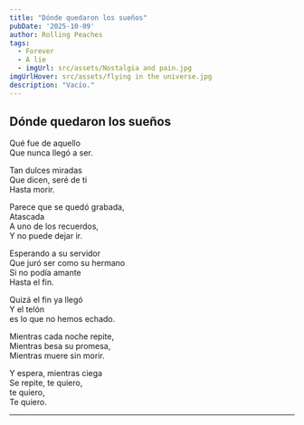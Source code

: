 ```yaml
---
title: "Dónde quedaron los sueños"
pubDate: '2025-10-09'
author: Rolling Peaches
tags:
  - Forever
  - A lie
  - imgUrl: src/assets/Nostalgia and pain.jpg
imgUrlHover: src/assets/flying in the universe.jpg
description: "Vacío."
---
```


## Dónde quedaron los sueños

Qué fue de aquello  
Que nunca llegó a ser.   

Tan dulces miradas  
Que dicen, seré de ti  
Hasta morir.   

Parece que se quedó grabada,  
Atascada  
A uno de los recuerdos,   
Y no puede dejar ir.   

Esperando a su servidor  
Que juró ser como su hermano  
Si no podía amante  
Hasta el fin.  

Quizá el fin ya llegó   
Y el telón   
es lo que no hemos echado.   

Mientras cada noche repite,   
Mientras besa su promesa,   
Mientras muere sin morir.   

Y espera, mientras ciega   
Se repite, te quiero,   
te quiero,   
Te quiero.   

---

